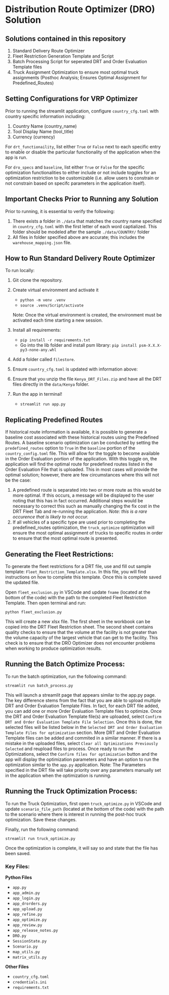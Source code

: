 # Distribution Route Optimizer (DRO) Solution

## Solutions contained in this repository

1. Standard Delivery Route Optimizer
2. Fleet Restriction Generation Template and Script
3. Batch Processing Script for seperated DRT and Order Evaluation Template files
4. Truck Assignment Optimization to ensure most optimal truck assignments (Posthoc Analysis; Ensures Optimal Assignment for Predefined_Routes)

## Setting Configurations for VRP Optimizer

Prior to running the streamlit application, configure `country_cfg.toml` with country specific information including:

1. Country Name (country_name)
2. Tool Display Name (tool_title)
3. Currency (currency)

For `drt_functionaility`, list either `True` or `False` next to each specific entry to enable or disable the particular functionality of the application when the app is run.

For `dro_specs` and `baseline`, list either `True` or `False` for the specific optimization functionalities to either include or not include toggles for an optimization restriction to be customizable (i.e. allow users to constrain or not constrain based on specifc parameters in the application itself).

## Important Checks Prior to Running any Solution

Prior to running, it is essential to verify the following:

1. There exists a folder in `./data` that matches the country name specified in `country_cfg.toml` with the first letter of each word captialized. This folder should be modeled after the sample `./data/COUNTRY/` folder
2. All files in folder specified above are accurate; this includes the `warehouse_mapping.json` file.

## How to Run Standard Delivery Route Optimizer

To run locally:

1. Git clone the repository.

2. Create virtual environment and activate it
    - `python -m venv .venv`
    - `source .venv/Script/activate`

    Note: Once the virtual environment is created, the environment must be activated each time starting a new session.

3. Install all requirements: 
    - `pip install -r requirements.txt`
    - Go into the lib folder and install psm library: `pip install psm-X.X.X-py3-none-any.whl`

4. Add a folder called `filestore`.

5. Ensure `country_cfg.toml` is updated with information above:

6. Ensure that you unzip the file `Kenya_DRT_Files.zip` and have all the DRT files directly in the `data/Kenya` folder.

7. Run the app in terminal!
    - `streamlit run app.py`

## Replicating Predefined Routes

If historical route information is available, it is possible to generate a baseline cost associated with these historical routes using the Predefined Routes. A baseline scenario optimization can be conducted by setting the `predefined_routes` option to `True` in the `baseline` portion of the `country_config.toml` file. This will allow for the toggle to become available in the Order Evaluation portion of the application. With this toggle on, the application will find the optimal route for predefined routes listed in the Order Evaluation File that is uploaded. This in most cases will provide the optimal solution; however, there are few circumstances where this will not be the case:

1. A predefined route is separated into two or more route as this would be more optimal. If this occurs, a message will be displayed to the user noting that this has in fact occurred. Additional steps would be necessary to correct this such as manually changing the fix cost in the DRT Fleet Tab and re-running the application.  *Note: this is a rare occurence that is likely to not occur.*
2. If all vehicles of a specific type are used prior to completing the predefined_routes optimization, the `truck_optimize` optimization will ensure the most optimal assignment of trucks to specific routes in order to ensure that the most optimal route is presented.

## Generating the Fleet Restrictions:

To generate the fleet restrictions for a DRT file, use and fill out sample template: `Fleet_Restriction_Template.xlsx`. In this file, you will find instructions on how to complete this template. Once this is complete saved the updated file.

Open `fleet_exclusion.py` in VSCode and update `fname` (located at the bottom of the code) with the path to the completed Fleet Restriction Template. Then open terminal and run:

`python fleet_exclusion.py`

This will create a new xlsx file. The first sheet in the workbook can be copied into the DRT Fleet Restriction sheet. The second sheet contains quality checks to ensure that the volume at the facility is not greater than the volume capacity of the largest vehicle that can get to the facility. This check is to ensure that the DRO Optimizer does not encounter problems when working to produce optimization results.

## Running the Batch Optimize Process:

To run the batch optimization, run the following command:

`streamlit run batch_process.py`

This will launch a streamlit page that appears similar to the app.py page. The key difference stems from the fact that you are able to upload multiple DRT and Order Evaluation Template Files. In fact, for each DRT file added, you can add one or more Order Evaluation Template files to optimize. Once the DRT and Order Evaluation Template file(s) are uploaded, select `Confirm DRT and Order Evaluation Template File Selection`. Once this is done, the selected files will be listed below in the `Selected DRT and Order Evaluation Template Files for optimization` section. More DRT and Order Evaluation Template files can be added and commited in a similar manner. If there is a mistake in the uploaded files, select `Clear all Optimizations Previously Selected` and reupload files to process. Once ready to run the Optimizations, select the `Confirm files for optimization` button and the app will display the optimization parameters and have an option to run the optimization similar to the `app.py` application. Note: The Parameters specified in the DRT file will take priority over any parameters manually set in the application when the optimization is running.

## Running the Truck Optimization Process:

To run the Truck Optimization, first open `truck_optimize.py` in VSCode and update `scenario_file_path` (located at the bottom of the code) with the path to the scenario where there is interest in running the post-hoc truck optimization. Save these changes.

Finally, run the following command:

`streamlit run truck_optimize.py`

Once the optimization is complete, it will say so and state that the file has been saved.

### Key Files:

**Python Files**

- `app.py`
- `app_admin.py`
- `app_login.py`
- `app_drorders.py`
- `app_upload.py`
- `app_refine.py`
- `app_optimize.py`
- `app_review.py`
- `app_release_notes.py`
- `DRO.py`
- `SessionState.py`
- `Scenario.py`
- `map_utils.py`
- `matrix_utils.py`

**Other Files**
- `country_cfg.toml`
- `credentials.ini`
- `requirements.txt`